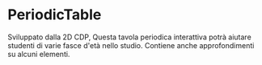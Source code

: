 # PeriodicTable

Sviluppato dalla 2D CDP, Questa tavola periodica interattiva potrà aiutare studenti di varie fasce d'età nello studio. Contiene anche approfondimenti su alcuni elementi.
